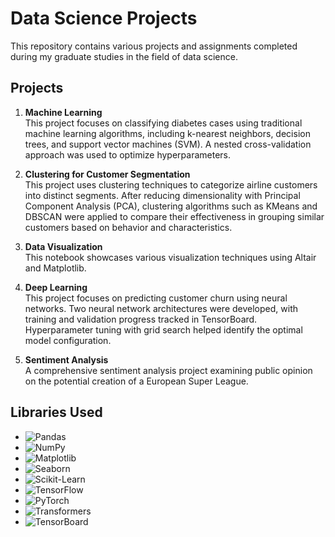# Data Science Projects

This repository contains various projects and assignments completed during my graduate studies in the field of data science.

## Projects

1) **Machine Learning**  
   This project focuses on classifying diabetes cases using traditional machine learning algorithms, including k-nearest neighbors, decision trees, and support vector machines (SVM). A nested cross-validation approach was used to optimize hyperparameters. 

2. **Clustering for Customer Segmentation**  
   This project uses clustering techniques to categorize airline customers into distinct segments. After reducing dimensionality with Principal Component Analysis (PCA), clustering algorithms such as KMeans and DBSCAN were applied to compare their effectiveness in grouping similar customers based on behavior and characteristics.

3. **Data Visualization**  
   This notebook showcases various visualization techniques using Altair and Matplotlib. 

4. **Deep Learning**  
  This project focuses on predicting customer churn using neural networks. Two neural network architectures were developed, with training and validation progress tracked in TensorBoard. Hyperparameter tuning with grid search helped identify the optimal model configuration.

5. **Sentiment Analysis**  
   A comprehensive sentiment analysis project examining public opinion on the potential creation of a European Super League. 

## Libraries Used

- ![Pandas](https://img.shields.io/badge/Pandas-%23150458.svg?style=flat&logo=pandas&logoColor=white)  
- ![NumPy](https://img.shields.io/badge/Numpy-%23013243.svg?style=flat&logo=numpy&logoColor=white)  
- ![Matplotlib](https://img.shields.io/badge/Matplotlib-%23ffffff.svg?style=flat&logo=matplotlib&logoColor=black)  
- ![Seaborn](https://img.shields.io/badge/Seaborn-%236AB7DB.svg?style=flat&logo=seaborn&logoColor=white)  
- ![Scikit-Learn](https://img.shields.io/badge/Scikit--Learn-%23F7931E.svg?style=flat&logo=scikit-learn&logoColor=white)  
- ![TensorFlow](https://img.shields.io/badge/TensorFlow-%23FF6F00.svg?style=flat&logo=tensorflow&logoColor=white)  
- ![PyTorch](https://img.shields.io/badge/PyTorch-%23EE4C2C.svg?style=flat&logo=pytorch&logoColor=white)  
- ![Transformers](https://img.shields.io/badge/Transformers-%23E76F51.svg?style=flat&logo=huggingface&logoColor=white)  
- ![TensorBoard](https://img.shields.io/badge/TensorBoard-%23FF6F00.svg?style=flat&logo=tensorflow&logoColor=white)  

